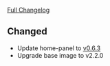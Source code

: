[Full Changelog](https://github.com/timmo001/addon-home-panel/compare/v0.2.2...v0.2.3)

## Changed

* Update home-panel to [v0.6.3](https://github.com/timmo001/home-panel/releases/tag/v0.6.3)
* Upgrade base image to v2.2.0
